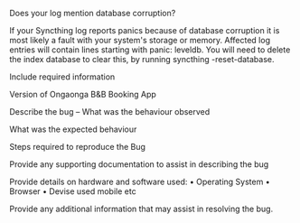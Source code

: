 Does your log mention database corruption?

If your Syncthing log reports panics because of database corruption it is
most likely a fault with your system's storage or memory. Affected log
entries will contain lines starting with panic: leveldb. You will need to
delete the index database to clear this, by running syncthing -reset-database.


Include required information

  Version of Ongaonga B&B Booking App

  Describe the bug – What was the behaviour observed

  What was the expected behaviour 
          	
  Steps required to reproduce the Bug
  
  Provide any supporting documentation to assist in describing the bug
    
  Provide details on hardware and software used:
    •	Operating System
    •	Browser
    •	Devise used mobile etc

  Provide any additional information that may assist in resolving the bug. 


